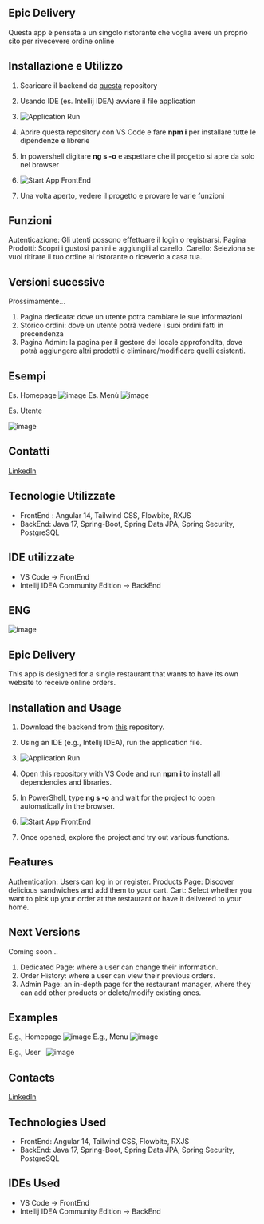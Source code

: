 ## Epic Delivery

Questa app è pensata a un singolo ristorante che voglia avere un proprio sito per rivecevere ordine online

## Installazione e Utilizzo

1. Scaricare il backend da [questa](https://github.com/MarteX20/EpicDelivery) repository
2. Usando IDE (es. Intellij IDEA) avviare il file application
3. ![Application Run](https://github.com/MarteX20/FrontEnd-Delivery/assets/98113914/3117565d-f525-44c5-a758-098db8958bd0)

4. Aprire questa repository con VS Code e fare **npm i** per installare tutte le dipendenze e librerie
5. In powershell digitare **ng s -o** e aspettare che il progetto si apre da solo nel browser
6. ![Start App FrontEnd](https://github.com/MarteX20/FrontEnd-Delivery/assets/98113914/6b3f8e01-1575-41c2-80ff-9d5da22f29ef)

7. Una volta aperto, vedere il progetto e provare le varie funzioni

## Funzioni

Autenticazione: Gli utenti possono effettuare il login o registrarsi.
Pagina Prodotti: Scopri i gustosi panini e aggiungili al carello.
Carello: Seleziona se vuoi ritirare il tuo ordine al ristorante o riceverlo a casa tua.

## Versioni sucessive

Prossimamente...

1. Pagina dedicata: dove un utente potra cambiare le sue informazioni
2. Storico ordini: dove un utente potrà vedere i suoi ordini fatti in precendenza
3. Pagina Admin: la pagina per il gestore del locale approfondita, dove potrà aggiungere altri prodotti o eliminare/modificare quelli esistenti.

## Esempi

Es. Homepage
![image](https://github.com/MarteX20/FrontEnd-Delivery/assets/98113914/cdfaa202-f352-425f-8823-dfb55aa0cc4f)
Es. Menù
![image](https://github.com/MarteX20/FrontEnd-Delivery/assets/98113914/befae0df-8d72-46af-b731-2e1c959aff69)

Es. Utente &nbsp;

![image](https://github.com/MarteX20/FrontEnd-Delivery/assets/98113914/1ac0c0c2-ed17-407b-8907-75f9a1c81f58)


## Contatti

[LinkedIn](www.linkedin.com/in/artem-asauliak)

## Tecnologie Utilizzate
-  FrontEnd : Angular 14, Tailwind CSS, Flowbite, RXJS
-  BackEnd: Java 17, Spring-Boot, Spring Data JPA, Spring Security, PostgreSQL

## IDE utilizzate
-  VS Code -> FrontEnd
-  Intellij IDEA Community Edition -> BackEnd



## ENG 

![image](https://github.com/MarteX20/FrontEnd-Delivery/assets/98113914/549b3aec-554a-4dac-a4df-70eb76746fbf)


## Epic Delivery

This app is designed for a single restaurant that wants to have its own website to receive online orders.

## Installation and Usage

1. Download the backend from [this](https://github.com/MarteX20/EpicDelivery) repository.
2. Using an IDE (e.g., Intellij IDEA), run the application file.
3. ![Application Run](https://github.com/MarteX20/FrontEnd-Delivery/assets/98113914/3117565d-f525-44c5-a758-098db8958bd0)

4. Open this repository with VS Code and run **npm i** to install all dependencies and libraries.
5. In PowerShell, type **ng s -o** and wait for the project to open automatically in the browser.
6. ![Start App FrontEnd](https://github.com/MarteX20/FrontEnd-Delivery/assets/98113914/6b3f8e01-1575-41c2-80ff-9d5da22f29ef)

7. Once opened, explore the project and try out various functions.

## Features

Authentication: Users can log in or register.
Products Page: Discover delicious sandwiches and add them to your cart.
Cart: Select whether you want to pick up your order at the restaurant or have it delivered to your home.

## Next Versions

Coming soon...

1. Dedicated Page: where a user can change their information.
2. Order History: where a user can view their previous orders.
3. Admin Page: an in-depth page for the restaurant manager, where they can add other products or delete/modify existing ones.

## Examples

E.g., Homepage
![image](https://github.com/MarteX20/FrontEnd-Delivery/assets/98113914/cdfaa202-f352-425f-8823-dfb55aa0cc4f)
E.g., Menu
![image](https://github.com/MarteX20/FrontEnd-Delivery/assets/98113914/befae0df-8d72-46af-b731-2e1c959aff69)

E.g., User &nbsp;
![image](https://github.com/MarteX20/FrontEnd-Delivery/assets/98113914/1ac0c0c2-ed17-407b-8907-75f9a1c81f58)

## Contacts

[LinkedIn](www.linkedin.com/in/artem-asauliak)

## Technologies Used
- FrontEnd: Angular 14, Tailwind CSS, Flowbite, RXJS
- BackEnd: Java 17, Spring-Boot, Spring Data JPA, Spring Security, PostgreSQL

## IDEs Used
- VS Code -> FrontEnd
- Intellij IDEA Community Edition -> BackEnd



